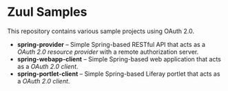 Zuul Samples
============

This repository contains various sample projects using OAuth 2.0.

*  **spring-provider** – Simple Spring-based RESTful API that acts as a _OAuth 2.0 resource provider_ with a remote authorization server.
*  **spring-webapp-client** – Simple Spring-based web application that acts as a _OAuth 2.0 client_.
*  **spring-portlet-client** – Simple Spring-based Liferay portlet that acts as a _OAuth 2.0 client_.
